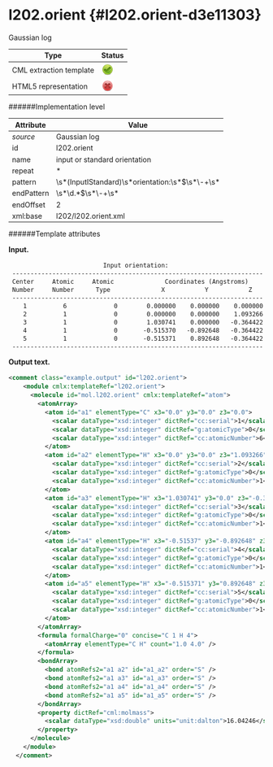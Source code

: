 # l202.orient {#l202.orient-d3e11303}

Gaussian log

| Type                                                                                                                                                                                                  | Status                                                                                                                                                                                                |
|----|----|
| CML extraction template                                                                                                                                                                               | ![](/imgs/Total.png)                                                                                                                                                                                  |
| HTML5 representation                                                                                                                                                                                  | ![](/imgs/None.png)                                                                                                                                                                                   |

######Implementation level

| Attribute                                                                                                                                                                                             | Value                                                                                                                                                                                                 |
|----|----|
| *source*                                                                                                                                                                                              | Gaussian log                                                                                                                                                                                          |
| id                                                                                                                                                                                                    | l202.orient                                                                                                                                                                                           |
| name                                                                                                                                                                                                  | input or standard orientation                                                                                                                                                                         |
| repeat                                                                                                                                                                                                | \*                                                                                                                                                                                                    |
| pattern                                                                                                                                                                                               | \\s\*(InputIStandard)\\s\*orientation:\\s\*\$\\s\*\\-+\\s\*                                                                                                                                           |
| endPattern                                                                                                                                                                                            | \\s\*\\d.\*\$\\s\*\\-+\\s\*                                                                                                                                                                           |
| endOffset                                                                                                                                                                                             | 2                                                                                                                                                                                                     |
| xml:base                                                                                                                                                                                              | l202/l202.orient.xml                                                                                                                                                                                  |

######Template attributes

**Input.**

                              Input orientation:                          
     ---------------------------------------------------------------------
     Center     Atomic     Atomic              Coordinates (Angstroms)
     Number     Number      Type              X           Y           Z
     ---------------------------------------------------------------------
        1          6             0        0.000000    0.000000    0.000000
        2          1             0        0.000000    0.000000    1.093266
        3          1             0        1.030741    0.000000   -0.364422
        4          1             0       -0.515370   -0.892648   -0.364422
        5          1             0       -0.515371    0.892648   -0.364422
     ---------------------------------------------------------------------
      

**Output text.**

```xml
<comment class="example.output" id="l202.orient">
    <module cmlx:templateRef="l202.orient">
      <molecule id="mol.l202.orient" cmlx:templateRef="atom">
        <atomArray>
          <atom id="a1" elementType="C" x3="0.0" y3="0.0" z3="0.0">
            <scalar dataType="xsd:integer" dictRef="cc:serial">1</scalar>
            <scalar dataType="xsd:integer" dictRef="g:atomicType">0</scalar>
            <scalar dataType="xsd:integer" dictRef="cc:atomicNumber">6</scalar>
          </atom>
          <atom id="a2" elementType="H" x3="0.0" y3="0.0" z3="1.093266">
            <scalar dataType="xsd:integer" dictRef="cc:serial">2</scalar>
            <scalar dataType="xsd:integer" dictRef="g:atomicType">0</scalar>
            <scalar dataType="xsd:integer" dictRef="cc:atomicNumber">1</scalar>
          </atom>
          <atom id="a3" elementType="H" x3="1.030741" y3="0.0" z3="-0.364422">
            <scalar dataType="xsd:integer" dictRef="cc:serial">3</scalar>
            <scalar dataType="xsd:integer" dictRef="g:atomicType">0</scalar>
            <scalar dataType="xsd:integer" dictRef="cc:atomicNumber">1</scalar>
          </atom>
          <atom id="a4" elementType="H" x3="-0.51537" y3="-0.892648" z3="-0.364422">
            <scalar dataType="xsd:integer" dictRef="cc:serial">4</scalar>
            <scalar dataType="xsd:integer" dictRef="g:atomicType">0</scalar>
            <scalar dataType="xsd:integer" dictRef="cc:atomicNumber">1</scalar>
          </atom>
          <atom id="a5" elementType="H" x3="-0.515371" y3="0.892648" z3="-0.364422">
            <scalar dataType="xsd:integer" dictRef="cc:serial">5</scalar>
            <scalar dataType="xsd:integer" dictRef="g:atomicType">0</scalar>
            <scalar dataType="xsd:integer" dictRef="cc:atomicNumber">1</scalar>
          </atom>
        </atomArray>
        <formula formalCharge="0" concise="C 1 H 4">
          <atomArray elementType="C H" count="1.0 4.0" />
        </formula>
        <bondArray>
          <bond atomRefs2="a1 a2" id="a1_a2" order="S" />
          <bond atomRefs2="a1 a3" id="a1_a3" order="S" />
          <bond atomRefs2="a1 a4" id="a1_a4" order="S" />
          <bond atomRefs2="a1 a5" id="a1_a5" order="S" />
        </bondArray>
        <property dictRef="cml:molmass">
          <scalar dataType="xsd:double" units="unit:dalton">16.04246</scalar>
        </property>
      </molecule>
    </module>
  </comment>
```
